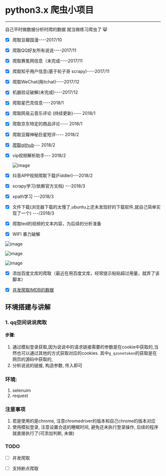 # python3.x 爬虫小项目

---

自己平时做数据分析时爬的数据 就当做练习爬虫了 :smile_cat:

- [x] 爬取豆瓣国漫----2017/10

- [x] 爬取QQ好友所有说说----2017/11

- [x] 爬取赛氪网信息（未完成----2017/11

- [x] 爬取知乎用户信息(基于轮子哥 scrapy)----2017/11

- [x] 爬取WeChat(用itchat)----2017/12

- [x] 机器验证破解(未完成)----2017/12

- [x] 爬取星巴克信息----2018/1

- [x] 爬取网易云音乐评论 (持续更新)---- 2018/1

- [x] 爬取京东特定的商品评论---- 2018/1

- [x] 爬取豆瓣神秘巨星短评---- 2018/2

- [x] [爬取github](http://www.kongwiki.online/%E6%8A%80%E6%9C%AF/2018/02/19/%E5%AF%B9github%E7%94%A8%E6%88%B7%E8%BF%9B%E8%A1%8C%E5%88%86%E6%9E%90.html)--- 2018/2

- [x] vip视频解析助手--- 2018/2     

  

  ![image](https://raw.githubusercontent.com/KongWiKi/spider/master/image/vip-%E7%A0%B4%E8%A7%A3.png)


* [x] 抖音APP视频爬取下载(Fiddler)---2018/2
* [x] scrapy学习(依赖官方文档) ---2018/3
* [x] xpath学习  ---2018/3
* [x] 文件下载(浏览器下载的太慢了,ubuntu上还未发现好的下载软件,就自己简单实现了一个)  ---/2018/3
* [x] 爬取ted的视频的文本内容，为后续的分析准备
* [x] WIFI 暴力破解


![image](http://p39e7cgx2.bkt.clouddn.com/wifi-crack.png)

![image](http://p39e7cgx2.bkt.clouddn.com/wifi-crack3.png)

![image](http://p39e7cgx2.bkt.clouddn.com/wifi-crack1.png)

* [x] 添加百度文库的爬取（最近在用百度文库，经常提示粘贴超过用量，就弄了该脚本）

* [x] [并发爬取IMDB的数据](https://github.com/KongWiki/spider/blob/master/concurrentSpider/cur_imdbSpider.py)

## 环境搭建与讲解

### 1. qq空间说说爬取

#### 步骤: 

1. 通过模拟登录获取,因为说说中的请求链接需要的参数是在cookie中获取的,当然也可以通过其他的方式获取对应的cookies. 其中`g_qzonetoken`的获取是在网页的源码中获取的,
2. 分析说说的链接, 构造参数, 传入即可

### 环境:

1. selenuim
2. request

### 注意事项

1. 若是使用的是chrome, 注意chromedriver的版本和自己chrome的版本对应
2. 使用模拟登录, 注意设置合适的睡眠时间, 避免还未执行登录操作, 后续的程序就直接执行了(可添加判断, 未做)

### TODO

* [ ] 并发爬取
* [ ] 支持断点爬取

